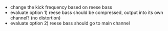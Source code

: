 - change the kick frequency based on reese bass
- evaluate option 1) reese bass should be compressed, output into its own channel? (no distortion)
- evaluate option 2) reese bass should go to main channel